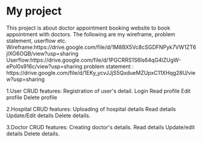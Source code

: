 <h1> My project </h1>
This project is about doctor appointment booking website to book appointment with doctors.
The following are my wireframe, problem statement, userflow etc.
Wireframe:https://drive.google.com/file/d/1M8BX5Vc8cSGDFNPyk7VW1ZT6jlXG6OQB/view?usp=sharing
Userflow:https://drive.google.com/file/d/1PGCRRS1S6ls64qG4lZUgW-ePol0s916c/view?usp=sharing
problem statement : https://drive.google.com/file/d/1EKy_ycvJJjS5QxdueMZUpxC11XHqg28U/view?usp=sharing


1.User CRUD features:
    Registration of user's detail.
    Login 
    Read profile
    Edit profile
    Delete profile


2.Hospital CRUD features:
    Uploading of hospital details
    Read details
    Update/Edit details 
    Delete  details. 

3.Doctor CRUD features:
    Creating doctor's details.
    Read details
    Update/edit details
    Delete details.